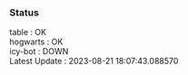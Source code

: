 ### Status


table : OK  
hogwarts : OK  
icy-bot : DOWN  
Latest Update : 2023-08-21 18:07:43.088570
